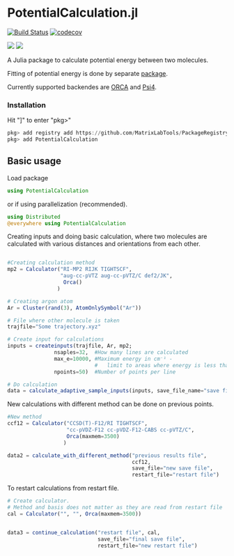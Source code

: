 # PotentialCalculation.jl
[![Build Status](https://travis-ci.org/MatrixLabTools/PotentialCalculation.jl.svg?branch=master)](https://travis-ci.org/MatrixLabTools/PotentialCalculation.jl)
[![codecov](https://codecov.io/gh/MatrixLabTools/PotentialCalculation.jl/branch/master/graph/badge.svg)](https://codecov.io/gh/MatrixLabTools/PotentialCalculation.jl)

[![](https://img.shields.io/badge/docs-stable-blue.svg)](https://MatrixLabTools.github.io/PotentialCalculation.jl/stable)
[![](https://img.shields.io/badge/docs-dev-blue.svg)](https://MatrixLabTools.github.io/PotentialCalculation.jl/dev/)

A Julia package to calculate potential energy between two molecules.

Fitting of potential energy is done by separate [package](https://github.com/MatrixLabTools/PotentialFitting.jl).

Currently supported backendes are [ORCA](https://orcaforum.kofo.mpg.de)
and [Psi4](http://www.psicode.org/).

### Installation

Hit "]" to enter "pkg>"
```julia
pkg> add registry add https://github.com/MatrixLabTools/PackageRegistry
pkg> add PotentialCalculation
```


## Basic usage

Load package

```julia
using PotentialCalculation
```

or if using parallelization (recommended).

```julia
using Distributed
@everywhere using PotentialCalculation
```

Creating inputs and doing basic calculation, where two molecules are calculated
with various distances and orientations from each other.

```julia

#Creating calculation method
mp2 = Calculator("RI-MP2 RIJK TIGHTSCF",
                 "aug-cc-pVTZ aug-cc-pVTZ/C def2/JK",
                  Orca()
                )

# Creating argon atom
Ar = Cluster(rand(3), AtomOnlySymbol("Ar"))

# File where other molecule is taken
trajfile="Some trajectory.xyz"

# Create input for calculations
inputs = createinputs(trajfile, Ar, mp2;
               nsaples=32,  #How many lines are calculated
               max_e=10000, #Maximum energy in cm⁻¹ -
                            #   limit to areas where energy is less than this
               npoints=50)  #Number of points per line

# Do calculation
data = calculate_adaptive_sample_inputs(inputs, save_file_name="save file")
```

New calculations with different method can be done on previous points.

```julia
#New method
ccf12 = Calculator("CCSD(T)-F12/RI TIGHTSCF",
                   "cc-pVDZ-F12 cc-pVDZ-F12-CABS cc-pVTZ/C",
                   Orca(maxmem=3500)
                  )

data2 = calculate_with_different_method("previous results file",
                                        ccf12,
                                        save_file="new save file",
                                        restart_file="restart file")
```

To restart calculations from restart file.

```julia
# Create calculator.
# Method and basis does not matter as they are read from restart file
cal = Calculator("", "", Orca(maxmem=3500))


data3 = continue_calculation("restart file", cal,
                             save_file="final save file",
                             restart_file="new restart file")
```
